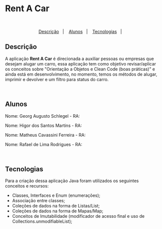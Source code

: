# Rent A Car

<br>

<p align="center">
  <a href="#Descrição-">Descrição</a>&nbsp;&nbsp;&nbsp;|&nbsp;&nbsp;&nbsp;
  <a href="#Alunos">Alunos</a>&nbsp;&nbsp;&nbsp;|&nbsp;&nbsp;&nbsp;
  <a href="#Tecnologias">Tecnologias</a>&nbsp;&nbsp;&nbsp;|&nbsp;&nbsp;&nbsp;
</p>

## Descrição

A aplicação **Rent A Car** é direcionada a auxiliar pessoas ou empresas que desejam alugar um carro, essa aplicação tem como objetivo revisar/aplicar os conceitos sobre "Orientação a Objetos e Clean Code (boas práticas)" e ainda está em desenvolvimento, no momento, temos os métodos de alugar, imprimir e devolver e um filtro para status do carro.

<br>

## Alunos

<p>Nome: Georg Augusto Schlegel - RA:</p>
<p>Nome: Higor dos Santos Martins - RA:</p>
<p>Nome: Matheus Cavassini Ferreira - RA:</p>
<p>Nome: Rafael de Lima Rodrigues - RA:</p>

<br>

## Tecnologias

Para a criação dessa aplicação Java foram utilizados os seguintes conceitos e recursos:

- Classes, Interfaces e Enum (enumerações);
- Associação entre classes;
- Coleções de dados na forma de Listas/List;
- Coleções de dados na forma de Mapas/Map;
- Conceitos de Imutabilidade (modificador de acesso final e uso de Collections.unmodifiableList);
<br>
